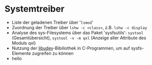 # Systemtreiber

* Liste der geladenen Treiber über '`lsmod`'
* Zuordnung der Treiber über `lshw -c <class>`, z.B. `lshw -c display`
* Analyse des sys-Filesystems über das Paket 'sysfsutils': `systool` \(Gesamtübersicht\), `systool -v -m qxl` \(Anzeige aller Attribute des Moduls qxl\)
* Nutzung der [libudev](https://www.freedesktop.org/software/systemd/man/libudev.html)-Bibiliothek in C-Programmen, um auf sysfs-Elemente zugreifen zu können
* hello

